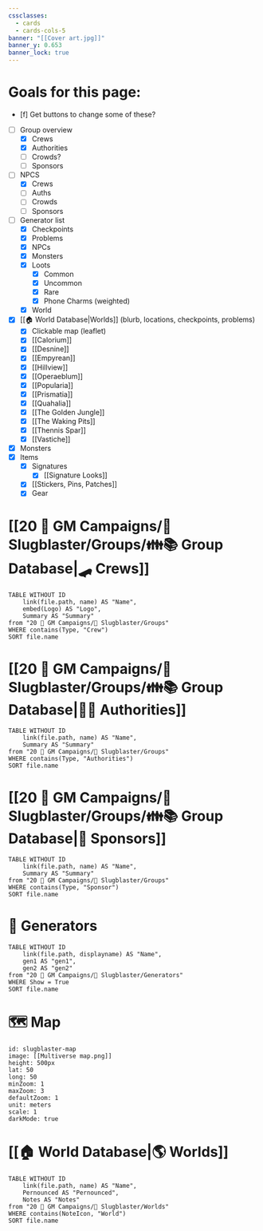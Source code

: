 ```yaml
---
cssclasses:
  - cards
  - cards-cols-5
banner: "[[Cover art.jpg]]"
banner_y: 0.653
banner_lock: true
---
```


# **Goals for this page:**
- [f] Get buttons to change some of these?
- [ ] Group overview
	- [x] Crews
	- [x] Authorities
	- [ ] Crowds?
	- [ ] Sponsors
- [ ] NPCS
	- [x] Crews
	- [ ] Auths
	- [ ] Crowds
	- [ ] Sponsors
- [ ] Generator list
	- [x] Checkpoints
	- [x] Problems
	- [x] NPCs
	- [x] Monsters
	- [x] Loots
		- [x] Common
		- [x] Uncommon
		- [x] Rare
		- [x] Phone Charms (weighted)
	- [x] World
- [x] [[🏠 World Database|Worlds]] (blurb, locations, checkpoints, problems)
	- [x] Clickable map (leaflet)
	- [x] [[Calorium]]
	- [x] [[Desnine]]
	- [x] [[Empyrean]]
	- [x] [[Hillview]]
	- [x] [[Operaeblum]]
	- [x] [[Popularia]]
	- [x] [[Prismatia]]
	- [x] [[Quahalia]]
	- [x] [[The Golden Jungle]]
	- [x] [[The Waking Pits]]
	- [x] [[Thennis Spar]]
	- [x] [[Vastiche]]
- [x] Monsters
- [x] Items
	- [x] Signatures
		- [x] [[Signature Looks]]
	- [x] [[Stickers, Pins, Patches]]
	- [x] Gear

# [[20 🌟 GM Campaigns/🐌 Slugblaster/Groups/👪📚 Group Database|🛹 Crews]]
```dataview
TABLE WITHOUT ID 
	link(file.path, name) AS "Name",
	embed(Logo) AS "Logo",
	Summary AS "Summary"
from "20 🌟 GM Campaigns/🐌 Slugblaster/Groups"
WHERE contains(Type, "Crew")
SORT file.name
```

# [[20 🌟 GM Campaigns/🐌 Slugblaster/Groups/👪📚 Group Database|👮‍♂️ Authorities]]
```dataview
TABLE WITHOUT ID 
	link(file.path, name) AS "Name",
	Summary AS "Summary"
from "20 🌟 GM Campaigns/🐌 Slugblaster/Groups"
WHERE contains(Type, "Authorities")
SORT file.name
```

# [[20 🌟 GM Campaigns/🐌 Slugblaster/Groups/👪📚 Group Database|🍦 Sponsors]]
```dataview
TABLE WITHOUT ID 
	link(file.path, name) AS "Name",
	Summary AS "Summary"
from "20 🌟 GM Campaigns/🐌 Slugblaster/Groups"
WHERE contains(Type, "Sponsor")
SORT file.name
```




# 🎲 Generators
```dataview
TABLE WITHOUT ID 
	link(file.path, displayname) AS "Name",
	gen1 AS "gen1",
	gen2 AS "gen2"
from "20 🌟 GM Campaigns/🐌 Slugblaster/Generators"
WHERE Show = True
SORT file.name
```


# 🗺️ Map

```leaflet
id: slugblaster-map
image: [[Multiverse map.png]]
height: 500px
lat: 50
long: 50
minZoom: 1
maxZoom: 3
defaultZoom: 1
unit: meters
scale: 1
darkMode: true
```

# [[🏠 World Database|🌎 Worlds]]
```dataview
TABLE WITHOUT ID 
	link(file.path, name) AS "Name",
	Pernounced AS "Pernounced",
	Notes AS "Notes"
from "20 🌟 GM Campaigns/🐌 Slugblaster/Worlds"
WHERE contains(NoteIcon, "World")
SORT file.name
```

